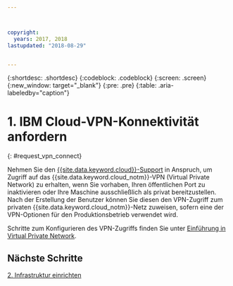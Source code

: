 ```yaml
---



copyright:
  years: 2017, 2018
lastupdated: "2018-08-29"


---
```


{:shortdesc: .shortdesc}
{:codeblock: .codeblock}
{:screen: .screen}
{:new_window: target="_blank"}
{:pre: .pre}
{:table: .aria-labeledby="caption"}

# 1. IBM Cloud-VPN-Konnektivität anfordern
{: #request_vpn_connect}

Nehmen Sie den [{{site.data.keyword.cloud}}-Support](https://console.bluemix.net/docs/get-support/howtogetsupport.html#getting-customer-support) in Anspruch, um Zugriff auf das {{site.data.keyword.cloud_notm}}-VPN (Virtual Private Network) zu erhalten, wenn Sie vorhaben, Ihren öffentlichen Port zu inaktivieren oder Ihre Maschine ausschließlich als privat bereitzustellen. Nach der Erstellung der Benutzer können Sie diesen den VPN-Zugriff zum privaten {{site.data.keyword.cloud_notm}}-Netz zuweisen, sofern eine der VPN-Optionen für den Produktionsbetrieb verwendet wird.

Schritte zum Konfigurieren des VPN-Zugriffs finden Sie unter [Einführung in Virtual Private Network](https://console.bluemix.net/docs/infrastructure/iaas-vpn/getting-started.html#getting-started-with-virtual-private-networking-vpn-).

## Nächste Schritte

  [2. Infrastruktur einrichten](/docs/infrastructure/sap-hana/hana-setting-up-infrastructure.html)
